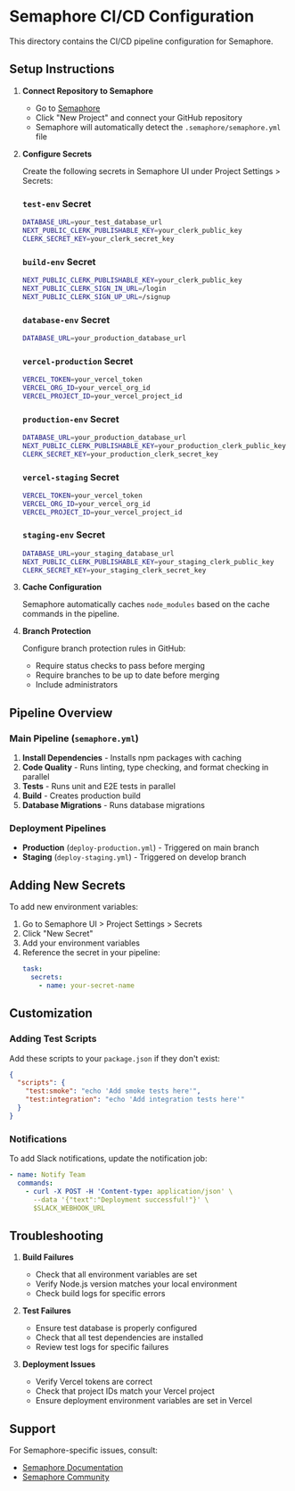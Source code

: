 # Semaphore CI/CD Configuration

This directory contains the CI/CD pipeline configuration for Semaphore.

## Setup Instructions

1. **Connect Repository to Semaphore**
   - Go to [Semaphore](https://semaphoreci.com)
   - Click "New Project" and connect your GitHub repository
   - Semaphore will automatically detect the `.semaphore/semaphore.yml` file

2. **Configure Secrets**

   Create the following secrets in Semaphore UI under Project Settings > Secrets:

   ### `test-env` Secret
   ```bash
   DATABASE_URL=your_test_database_url
   NEXT_PUBLIC_CLERK_PUBLISHABLE_KEY=your_clerk_public_key
   CLERK_SECRET_KEY=your_clerk_secret_key
   ```

   ### `build-env` Secret
   ```bash
   NEXT_PUBLIC_CLERK_PUBLISHABLE_KEY=your_clerk_public_key
   NEXT_PUBLIC_CLERK_SIGN_IN_URL=/login
   NEXT_PUBLIC_CLERK_SIGN_UP_URL=/signup
   ```

   ### `database-env` Secret
   ```bash
   DATABASE_URL=your_production_database_url
   ```

   ### `vercel-production` Secret
   ```bash
   VERCEL_TOKEN=your_vercel_token
   VERCEL_ORG_ID=your_vercel_org_id
   VERCEL_PROJECT_ID=your_vercel_project_id
   ```

   ### `production-env` Secret
   ```bash
   DATABASE_URL=your_production_database_url
   NEXT_PUBLIC_CLERK_PUBLISHABLE_KEY=your_production_clerk_public_key
   CLERK_SECRET_KEY=your_production_clerk_secret_key
   ```

   ### `vercel-staging` Secret
   ```bash
   VERCEL_TOKEN=your_vercel_token
   VERCEL_ORG_ID=your_vercel_org_id
   VERCEL_PROJECT_ID=your_vercel_project_id
   ```

   ### `staging-env` Secret
   ```bash
   DATABASE_URL=your_staging_database_url
   NEXT_PUBLIC_CLERK_PUBLISHABLE_KEY=your_staging_clerk_public_key
   CLERK_SECRET_KEY=your_staging_clerk_secret_key
   ```

3. **Cache Configuration**
   
   Semaphore automatically caches `node_modules` based on the cache commands in the pipeline.

4. **Branch Protection**
   
   Configure branch protection rules in GitHub:
   - Require status checks to pass before merging
   - Require branches to be up to date before merging
   - Include administrators

## Pipeline Overview

### Main Pipeline (`semaphore.yml`)
1. **Install Dependencies** - Installs npm packages with caching
2. **Code Quality** - Runs linting, type checking, and format checking in parallel
3. **Tests** - Runs unit and E2E tests in parallel
4. **Build** - Creates production build
5. **Database Migrations** - Runs database migrations

### Deployment Pipelines
- **Production** (`deploy-production.yml`) - Triggered on main branch
- **Staging** (`deploy-staging.yml`) - Triggered on develop branch

## Adding New Secrets

To add new environment variables:

1. Go to Semaphore UI > Project Settings > Secrets
2. Click "New Secret"
3. Add your environment variables
4. Reference the secret in your pipeline:
   ```yaml
   task:
     secrets:
       - name: your-secret-name
   ```

## Customization

### Adding Test Scripts

Add these scripts to your `package.json` if they don't exist:

```json
{
  "scripts": {
    "test:smoke": "echo 'Add smoke tests here'",
    "test:integration": "echo 'Add integration tests here'"
  }
}
```

### Notifications

To add Slack notifications, update the notification job:

```yaml
- name: Notify Team
  commands:
    - curl -X POST -H 'Content-type: application/json' \
      --data '{"text":"Deployment successful!"}' \
      $SLACK_WEBHOOK_URL
```

## Troubleshooting

1. **Build Failures**
   - Check that all environment variables are set
   - Verify Node.js version matches your local environment
   - Check build logs for specific errors

2. **Test Failures**
   - Ensure test database is properly configured
   - Check that all test dependencies are installed
   - Review test logs for specific failures

3. **Deployment Issues**
   - Verify Vercel tokens are correct
   - Check that project IDs match your Vercel project
   - Ensure deployment environment variables are set in Vercel

## Support

For Semaphore-specific issues, consult:
- [Semaphore Documentation](https://docs.semaphoreci.com)
- [Semaphore Community](https://community.semaphoreci.com)